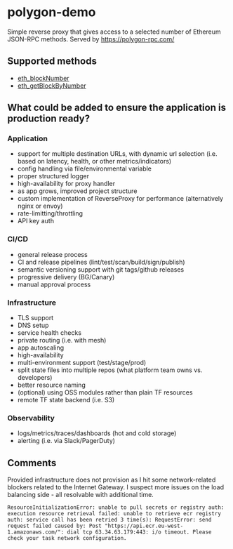 # polygon-demo

Simple reverse proxy that gives access to a selected number of Ethereum JSON-RPC
methods. Served by https://polygon-rpc.com/

## Supported methods

- [eth_blockNumber](https://www.quicknode.com/docs/polygon/eth_blockNumber)
- [eth_getBlockByNumber](https://www.quicknode.com/docs/polygon/eth_getBlockByNumber)

## What could be added to ensure the application is production ready?

### Application

- support for multiple destination URLs, with dynamic url selection (i.e. based
  on latency, health, or other metrics/indicators)
- config handling via file/environmental variable
- proper structured logger
- high-availability for proxy handler
- as app grows, improved project structure
- custom implementation of ReverseProxy for performance (alternatively nginx or
  envoy)
- rate-limitting/throttling
- API key auth

### CI/CD

- general release process
- CI and release pipelines (lint/test/scan/build/sign/publish)
- semantic versioning support with git tags/github releases
- progressive delivery (BG/Canary)
- manual approval process

### Infrastructure

- TLS support
- DNS setup
- service health checks
- private routing (i.e. with mesh)
- app autoscaling
- high-availability
- multi-environment support (test/stage/prod)
- split state files into multiple repos (what platform team owns vs. developers)
- better resource naming
- (optional) using OSS modules rather than plain TF resources
- remote TF state backend (i.e. S3)

### Observability

- logs/metrics/traces/dashboards (hot and cold storage)
- alerting (i.e. via Slack/PagerDuty)

## Comments

Provided infrastructure does not provision as I hit some network-related
blockers related to the Internet Gateway. I suspect more issues on the load
balancing side - all resolvable with additional time.

```
ResourceInitializationError: unable to pull secrets or registry auth: execution resource retrieval failed: unable to retrieve ecr registry auth: service call has been retried 3 time(s): RequestError: send request failed caused by: Post "https://api.ecr.eu-west-1.amazonaws.com/": dial tcp 63.34.63.179:443: i/o timeout. Please check your task network configuration.
```
